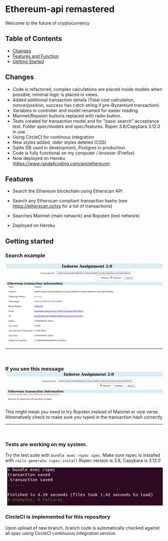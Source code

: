 # Ethereum-api remastered  
Welcome to the future of cryptocurrency

## Table of Contents
* [Changes](#changes)
* [Features and Function](#features)
* [Getting Started](#getting-started)

## Changes
* Code is refactored, complex calculations are placed inside models when possible, minimal logic is placed in views.  
* Added additional transaction details (Total cost calculation, nonce/position, success has catch string if pre-Byzantium transaction).
* Variables in controller and model renamed for easier reading.  
* Mainnet/Ropsten buttons replaced with radio button.
* Tests created for transaction model and for "basic search" acceptance test.  Folder spec/models and spec/features.  Rspec 3.8/Capybara 3.12.0 in use.  
* Using CircleCI for continous integration
* New styles added, older styles deleted (CSS)
* Sqlite DB used in development, Postgres in production
* Code is fully functional on my computer / browser (Firefox)
* Now deployed on Heroku (https://www.randallcoding.com/api/ethereum).

## Features
* Search the Ethereum blockchain using Etherscan API

* Search any Etherscan compliant transaction hashs (see https://etherscan.io/txs for a list of transactions)

* Searches Mainnet (main network) and Ropsten (test network)

* Deployed on Heroku

## Getting started
### Search example
![alt Image example](https://raw.githubusercontent.com/Randall-Coding/Showcase/master/app/assets/images/ethereum1.png)
___
<br>

### If you see this message ![alt Image error](https://raw.githubusercontent.com/Randall-Coding/Showcase/master/app/assets/images/ethereum2.png)
This might mean you need to try Ropsten instead of Mainnet or vice verse.  Altneratively check to make sure you typed in
the transaction hash correctly
___
<br>

### Tests are working on my system.  
Try the test suite with `bundle exec rspec spec`. Make sure rspec is installed with `rails generate rspec:install`  Rspec version is 3.8, Capybara is 3.12.0

![alt Test suite example](https://raw.githubusercontent.com/Randall-Coding/Showcase/master/app/assets/images/ethereum_tests.png)

### CircleCI is implemented for this repository
Upon upload of new branch, branch code is automatically checked against all spec using CircleCI continuous integration service.
